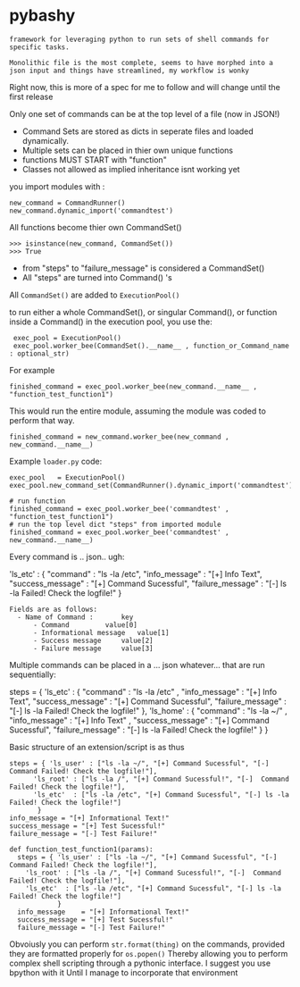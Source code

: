 # pybashy
	framework for leveraging python to run sets of shell commands for specific tasks. 
	
	Monolithic file is the most complete, seems to have morphed into a json input and things have streamlined, my workflow is wonky

Right now, this is more of a spec for me to follow and will change until the first release

Only one set of commands can be at the top level of a file (now in JSON!)
  - Command Sets are stored as dicts in seperate files and loaded dynamically.
  - Multiple sets can be placed in thier own unique functions
  - functions MUST START with "function"
  - Classes not allowed as implied inheritance isnt working yet

you import modules with :

	new_command = CommandRunner()
	new_command.dynamic_import('commandtest')


All functions become thier own CommandSet()

	>>> isinstance(new_command, CommandSet())
	>>> True
		
  - from "steps" to "failure_message" is considered a CommandSet()
  - All "steps" are turned into Command() 's 
	
All `CommandSet()` are added to `ExecutionPool()`

to run either a whole CommandSet(), or singular Command(), or function inside a Command() in the execution pool, you use the:

     exec_pool = ExecutionPool()
     exec_pool.worker_bee(CommandSet().__name__ , function_or_Command_name : optional_str)

For example

	finished_command = exec_pool.worker_bee(new_command.__name__ , "function_test_function1")

This would run the entire module, assuming the module was coded to perform that way.

	finished_command = new_command.worker_bee(new_command , new_command.__name__)


Example `loader.py` code:
	
	exec_pool   = ExecutionPool()
	exec_pool.new_command_set(CommandRunner().dynamic_import('commandtest'))
	
	# run function
	finished_command = exec_pool.worker_bee('commandtest' , "function_test_function1")
	# run the top level dict "steps" from imported module
	finished_command = exec_pool.worker_bee('commandtest' , new_command.__name__)

Every command is .. json.. ugh:
	
'ls_etc' : { 
			 "command"         : "ls -la /etc",
             "info_message"    : "[+] Info Text",
             "success_message" : "[+] Command Sucessful", 
             "failure_message" : "[-] ls -la Failed! Check the logfile!"
            }
	
	Fields are as follows:
  	  - Name of Command : 		key
  	      - Command 		value[0]
  	      - Informational message	value[1]
  	      - Success message		value[2]
  	      - Failure message		value[3]

Multiple commands can be placed in a ... json whatever... that are run sequentially:

steps = {
           'ls_etc' : { "command"         : "ls -la /etc" ,
                        "info_message"    : "[+] Info Text",
                        "success_message" : "[+] Command Sucessful", 
                        "failure_message" : "[-] ls -la Failed! Check the logfile!"
                    },
            'ls_home' : { "command"         : "ls -la ~/"            ,
                          "info_message"    : "[+] Info Text"        ,
                          "success_message" : "[+] Command Sucessful", 
                          "failure_message" : "[-] ls -la Failed! Check the logfile!"
                        }
          }

Basic structure of an extension/script is as thus

    steps = { 'ls_user' : ["ls -la ~/", "[+] Command Sucessful", "[-]  Command Failed! Check the logfile!"],
	      'ls_root' : ["ls -la /", "[+] Command Sucessful!", "[-]  Command Failed! Check the logfile!"],
	      'ls_etc'  : ["ls -la /etc", "[+] Command Sucessful", "[-] ls -la Failed! Check the logfile!"]
           }
    info_message = "[+] Informational Text!"
    success_message = "[+] Test Sucessful!"
    failure_message = "[-] Test Failure!"

    def function_test_function1(params):
      steps = { 'ls_user' : ["ls -la ~/", "[+] Command Sucessful", "[-]  Command Failed! Check the logfile!"],
		'ls_root' : ["ls -la /", "[+] Command Sucessful!", "[-]  Command Failed! Check the logfile!"],
		'ls_etc'  : ["ls -la /etc", "[+] Command Sucessful", "[-] ls -la Failed! Check the logfile!"]
			    }
      info_message    = "[+] Informational Text!"
      success_message = "[+] Test Sucessful!"
      failure_message = "[-] Test Failure!"

Obvoiusly you can perform `str.format(thing)` on the commands, provided they are formatted properly for `os.popen()`
Thereby allowing you to perform complex shell scripting through a pythonic interface. I suggest you use bpython with it 
Until I manage to incorporate that environment
